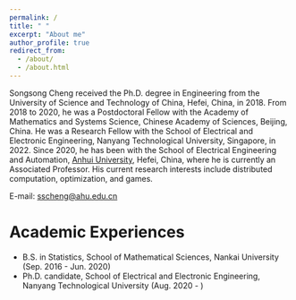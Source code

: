 ```yaml
---
permalink: /
title: " "
excerpt: "About me"
author_profile: true
redirect_from: 
  - /about/
  - /about.html
---
```


Songsong Cheng received the Ph.D. degree in Engineering from the University of Science and Technology of China, Hefei, China, in 2018. From 2018 to 2020, he was a Postdoctoral Fellow with the Academy of Mathematics and Systems Science, Chinese Academy of Sciences, Beijing, China. He was a Research Fellow with the School of Electrical and Electronic Engineering, Nanyang Technological University, Singapore, in 2022. Since 2020, he has been with the School of Electrical Engineering and Automation, [Anhui University](HTTP://www.ahu.edu.cn/), Hefei, China, where he is currently an Associated Professor. His current research interests include distributed computation, optimization, and games.

E-mail: sscheng@ahu.edu.cn

Academic Experiences
======
* B.S. in Statistics, School of Mathematical Sciences, Nankai University (Sep. 2016 - Jun. 2020)
* Ph.D. candidate, School of Electrical and Electronic Engineering, Nanyang Technological University (Aug. 2020 - )

